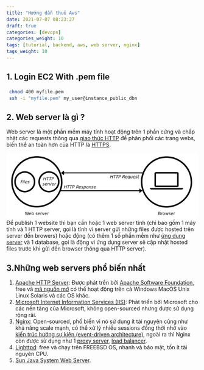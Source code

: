 ```yaml
---
title: "Hướng dẫn thuê Aws"
date: 2021-07-07 08:23:27
draft: true
categories: [devops]
categories_weight: 10
tags: [tutorial, backend, aws, web server, nginx]
tags_weight: 10
---
```


## 1. Login EC2 With .pem file

```sh
 chmod 400 myfile.pem
 ssh -i "myfile.pem" my_user@instance_public_dbn
```

## 2. Web server là gì ?

Web server là một phần mềm máy tính hoạt động trên 1 phần cứng và chấp nhật các requests thông qua [giao thức HTTP](https://en.wikipedia.org/wiki/Hypertext_Transfer_Protocol) để phân phối các trang webs, biến thể an toàn hơn của HTTP là [HTTPS](https://en.wikipedia.org/wiki/HTTPS).

![Web Server](/images/web-server-send-http.png)
Để publish 1 website thì bạn cần hoặc 1 web server tĩnh (chỉ bao gồm 1 máy tính và 1 HTTP server, gọi là tĩnh vì server gửi những files được hosted trên server đến browers) hoặc động (có thêm 1 số phần mềm như [ứng dụng server](https://www.nginx.com/resources/glossary/application-server-vs-web-server/) và 1 database, gọi là động vì ứng dụng server sẽ cập nhật hosted files trước khi gửi đến browser thông qua HTTP server).

## 3.Những web servers phổ biến nhất

1. [Apache HTTP Server](https://httpd.apache.org/): Được phát trển bởi [Apache Software Foundation](https://en.wikipedia.org/wiki/The_Apache_Software_Foundation), free và [mã nguồn mở](https://en.wikipedia.org/wiki/Open_source) có thể hoạt động trên cả Windows MacOS Unix Linux Solaris và các OS khác.
2. [Microsoft Internet Information Services (IIS)](https://www.iis.net/): Phát triển bởi Microsoft cho các nền tảng của Microsoft, không open-sourced nhưng được sử dụng rộng rãi.
3. [Nginx](https://www.nginx.com/): Open-sourced, phổ biến vì nó sử dụng ít tài nguyên cũng như khả năng scale mạnh, có thể xử lý nhiều sessions đồng thời nhờ vào [kiến trúc hướng sự kiện (event-driven architecture)](https://en.wikipedia.org/wiki/Event-driven_architecture), ngoài ra thì Nginx còn được sử dụng như 1 [proxy server](https://en.wikipedia.org/wiki/Proxy_server), [load balancer](https://en.wikipedia.org/wiki/Load_balancing_(computing)).
4. [Lighttpd](https://www.lighttpd.net/): free và chạy trên FREEBSD OS, nhanh và bảo mật, tốn ít tài nguyên CPU.
5. [Sun Java System Web Server](https://docs.oracle.com/cd/E19146-01/819-2629/gbrne/index.html).